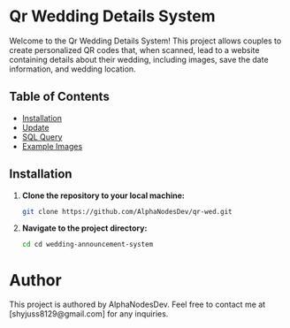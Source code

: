 # Qr Wedding Details System

Welcome to the Qr Wedding Details System! This project allows couples to create personalized QR codes that, when scanned, lead to a website containing details about their wedding, including images, save the date information, and wedding location.

## Table of Contents
- [Installation](#installation)
- [Update](#update)
- [SQL Query](#sql-query)
- [Example Images](#example-images)

## Installation

1. **Clone the repository to your local machine:**
   ```bash
   git clone https://github.com/AlphaNodesDev/qr-wed.git

2. **Navigate to the project directory:**
   ```bash
   cd cd wedding-announcement-system

<h1>Author</h1>
This project is authored by AlphaNodesDev. Feel free to contact me at [shyjuss8129@gmail.com] for any inquiries.

